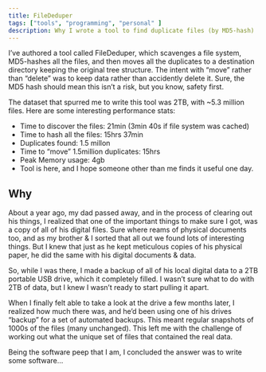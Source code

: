 ```yaml
---
title: FileDeduper
tags: ["tools", "programming", "personal" ]
description: Why I wrote a tool to find duplicate files (by MD5-hash)
---
```

I’ve authored a tool called FileDeduper, which scavenges a file system,
MD5-hashes all the files, and then moves all the duplicates to a destination
directory keeping the original tree structure. The intent with “move” rather
than “delete” was to keep data rather than accidently delete it. Sure, the MD5
hash should mean this isn’t a risk, but you know, safety first.

The dataset that spurred me to write this tool was 2TB, with ~5.3 million files.
Here are some interesting performance stats:  
- Time to discover the files: 21min (3min 40s if file system was cached)
- Time to hash all the files: 15hrs 37min
- Duplicates found: 1.5 millon
- Time to “move” 1.5million duplicates: 15hrs
- Peak Memory usage: 4gb
- Tool is here, and I hope someone other than me finds it useful one day.

## Why

About a year ago, my dad passed away, and in the process of clearing out his
things, I realized that one of the important things to make sure I got, was a
copy of all of his digital files. Sure where reams of physical documents too,
and as my brother & I sorted that all out we found lots of interesting things.
But I knew that just as he kept meticulous copies of his physical paper, he did the same with his digital documents & data.

So, while I was there, I made a backup of all of his local digital data to a 2TB
portable USB drive, which it completely filled. I wasn’t sure what to do with
2TB of data, but I knew I wasn’t ready to start pulling it apart.

When I finally felt able to take a look at the drive a few months later, I
realized how much there was, and he’d been using one of his drives “backup” for
a set of automated backups. This meant regular snapshots of 1000s of the files
(many unchanged). This left me with the challenge of working out what the unique
set of files that contained the real data.

Being the software peep that I am, I concluded the answer was to write some
software…